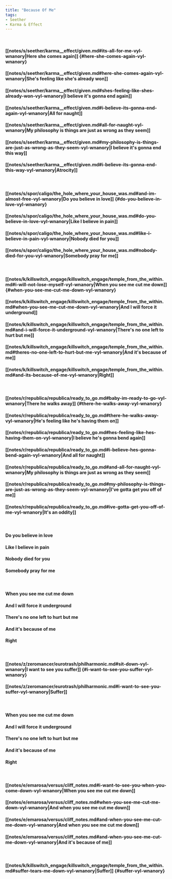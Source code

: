 ```yaml
---
title: "Because Of Me"
tags:
- Seether
- Karma & Effect
---
```

&nbsp;
#### [[notes/s/seether/karma__effect/given.md#its-all-for-me-vyl-wnanory|Here she comes again]] {#here-she-comes-again-vyl-wnanory}
#### [[notes/s/seether/karma__effect/given.md#here-she-comes-again-vyl-wnanory|She's feeling like she's already won]]
#### [[notes/s/seether/karma__effect/given.md#shes-feeling-like-shes-already-won-vyl-wnanory|I believe it's gonna end again]]
#### [[notes/s/seether/karma__effect/given.md#i-believe-its-gonna-end-again-vyl-wnanory|All for naught]]
#### [[notes/s/seether/karma__effect/given.md#all-for-naught-vyl-wnanory|My philosophy is things are just as wrong as they seem]]
#### [[notes/s/seether/karma__effect/given.md#my-philosophy-is-things-are-just-as-wrong-as-they-seem-vyl-wnanory|I believe it's gonna end this way]]
#### [[notes/s/seether/karma__effect/given.md#i-believe-its-gonna-end-this-way-vyl-wnanory|Atrocity]]
&nbsp;
#### [[notes/s/spor/caligo/the_hole_where_your_house_was.md#and-im-almost-free-vyl-wnanory|Do you believe in love]] {#do-you-believe-in-love-vyl-wnanory}
#### [[notes/s/spor/caligo/the_hole_where_your_house_was.md#do-you-believe-in-love-vyl-wnanory|Like I believe in pain]]
#### [[notes/s/spor/caligo/the_hole_where_your_house_was.md#like-i-believe-in-pain-vyl-wnanory|Nobody died for you]]
#### [[notes/s/spor/caligo/the_hole_where_your_house_was.md#nobody-died-for-you-vyl-wnanory|Somebody pray for me]]
&nbsp;
#### [[notes/k/killswitch_engage/killswitch_engage/temple_from_the_within.md#i-will-not-lose-myself-vyl-wnanory|When you see me cut me down]] {#when-you-see-me-cut-me-down-vyl-wnanory}
#### [[notes/k/killswitch_engage/killswitch_engage/temple_from_the_within.md#when-you-see-me-cut-me-down-vyl-wnanory|And I will force it underground]]
#### [[notes/k/killswitch_engage/killswitch_engage/temple_from_the_within.md#and-i-will-force-it-underground-vyl-wnanory|There's no one left to hurt but me]]
#### [[notes/k/killswitch_engage/killswitch_engage/temple_from_the_within.md#theres-no-one-left-to-hurt-but-me-vyl-wnanory|And it's because of me]]
#### [[notes/k/killswitch_engage/killswitch_engage/temple_from_the_within.md#and-its-because-of-me-vyl-wnanory|Right]]
&nbsp;
#### [[notes/r/republica/republica/ready_to_go.md#baby-im-ready-to-go-vyl-wnanory|There he walks away]] {#there-he-walks-away-vyl-wnanory}
#### [[notes/r/republica/republica/ready_to_go.md#there-he-walks-away-vyl-wnanory|He's feeling like he's having them on]]
#### [[notes/r/republica/republica/ready_to_go.md#hes-feeling-like-hes-having-them-on-vyl-wnanory|I believe he's gonna bend again]]
#### [[notes/r/republica/republica/ready_to_go.md#i-believe-hes-gonna-bend-again-vyl-wnanory|And all for naught]]
#### [[notes/r/republica/republica/ready_to_go.md#and-all-for-naught-vyl-wnanory|My philosophy is things are just as wrong as they seem]]
#### [[notes/r/republica/republica/ready_to_go.md#my-philosophy-is-things-are-just-as-wrong-as-they-seem-vyl-wnanory|I've gotta get you off of me]]
#### [[notes/r/republica/republica/ready_to_go.md#ive-gotta-get-you-off-of-me-vyl-wnanory|It's an oddity]]
&nbsp;
#### Do you believe in love
#### Like I believe in pain
#### Nobody died for you
#### Somebody pray for me
&nbsp;
#### When you see me cut me down
#### And I will force it underground
#### There's no one left to hurt but me
#### And it's because of me
#### Right
&nbsp;
#### [[notes/z/zeromancer/eurotrash/philharmonic.md#sit-down-vyl-wnanory|I want to see you suffer]] {#i-want-to-see-you-suffer-vyl-wnanory}
#### [[notes/z/zeromancer/eurotrash/philharmonic.md#i-want-to-see-you-suffer-vyl-wnanory|Suffer]]
&nbsp;
#### When you see me cut me down
#### And I will force it underground
#### There's no one left to hurt but me
#### And it's because of me
#### Right
&nbsp;
#### [[notes/e/emarosa/versus/cliff_notes.md#i-want-to-see-you-when-you-come-down-vyl-wnanory|When you see me cut me down]]
#### [[notes/e/emarosa/versus/cliff_notes.md#when-you-see-me-cut-me-down-vyl-wnanory|And when you see me cut me down]]
#### [[notes/e/emarosa/versus/cliff_notes.md#and-when-you-see-me-cut-me-down-vyl-wnanory|And when you see me cut me down]]
#### [[notes/e/emarosa/versus/cliff_notes.md#and-when-you-see-me-cut-me-down-vyl-wnanory|And it's because of me]]
&nbsp;
#### [[notes/k/killswitch_engage/killswitch_engage/temple_from_the_within.md#suffer-tears-me-down-vyl-wnanory|Suffer]] {#suffer-vyl-wnanory}
